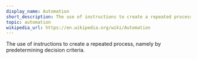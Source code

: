 ```yaml
---
display_name: Automation
short_description: The use of instructions to create a repeated process.
topic: automation
wikipedia_url: https://en.wikipedia.org/wiki/Automation
---
```

The use of instructions to create a repeated process, namely by predetermining decision criteria.
